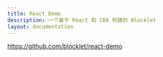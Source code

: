 ```yaml
---
title: React Demo
description: 一个基于 React 和 CRA 构建的 Blocklet
layout: documentation
---
```


<SampleInfo sampleName="react-demo" />

https://github.com/blocklet/react-demo
